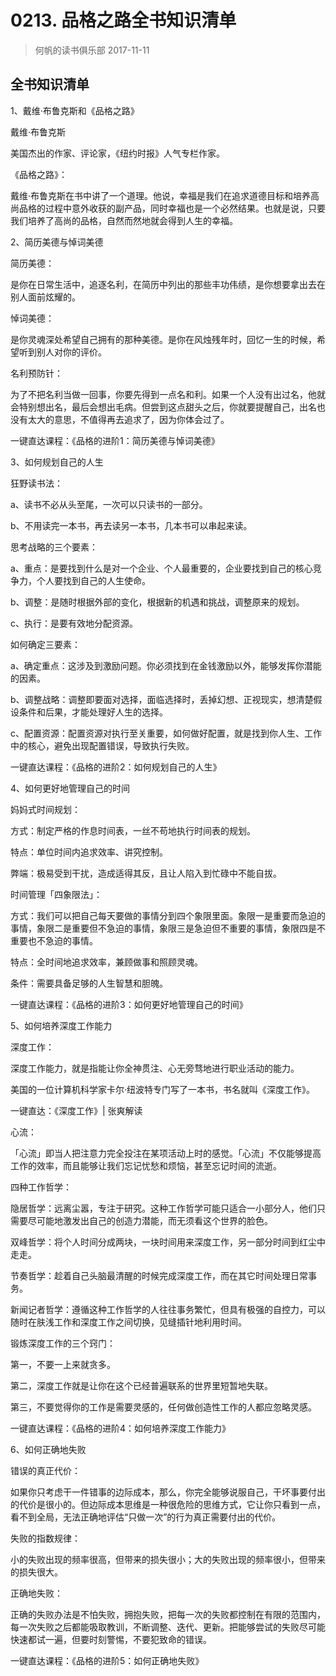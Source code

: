 # 0213. 品格之路全书知识清单
> 何帆的读书俱乐部
2017-11-11

## 全书知识清单
1、戴维·布鲁克斯和《品格之路》

戴维·布鲁克斯

美国杰出的作家、评论家，《纽约时报》人气专栏作家。

《品格之路》：

戴维·布鲁克斯在书中讲了一个道理。他说，幸福是我们在追求道德目标和培养高尚品格的过程中意外收获的副产品，同时幸福也是一个必然结果。也就是说，只要我们培养了高尚的品格，自然而然地就会得到人生的幸福。

2、简历美德与悼词美德

简历美德：

是你在日常生活中，追逐名利，在简历中列出的那些丰功伟绩，是你想要拿出去在别人面前炫耀的。

悼词美德：

是你灵魂深处希望自己拥有的那种美德。是你在风烛残年时，回忆一生的时候，希望听到别人对你的评价。

名利预防针：

为了不把名利当做一回事，你要先得到一点名和利。如果一个人没有出过名，他就会特别想出名，最后会想出毛病。但尝到这点甜头之后，你就要提醒自己，出名也没有太大的意思，不值得再去追求了，因为你体会过了。

一键直达课程：《品格的进阶1：简历美德与悼词美德》

3、如何规划自己的人生

狂野读书法：

a、读书不必从头至尾，一次可以只读书的一部分。

b、不用读完一本书，再去读另一本书，几本书可以串起来读。

思考战略的三个要素：

a、重点：是要找到什么是对一个企业、个人最重要的，企业要找到自己的核心竞争力，个人要找到自己的人生使命。

b、调整：是随时根据外部的变化，根据新的机遇和挑战，调整原来的规划。

c、执行：是要有效地分配资源。

如何确定三要素：

a、确定重点：这涉及到激励问题。你必须找到在金钱激励以外，能够发挥你潜能的因素。

b、调整战略：调整即要面对选择，面临选择时，丢掉幻想、正视现实，想清楚假设条件和后果，才能处理好人生的选择。

c、配置资源：配置资源对执行至关重要，如何做好配置，就是找到你人生、工作中的核心，避免出现配置错误，导致执行失败。

一键直达课程：《品格的进阶2：如何规划自己的人生》

4、如何更好地管理自己的时间

妈妈式时间规划：

方式：制定严格的作息时间表，一丝不苟地执行时间表的规划。

特点：单位时间内追求效率、讲究控制。

弊端：极易受到干扰，造成适得其反，且让人陷入到忙碌中不能自拔。

时间管理「四象限法」：

方式：我们可以把自己每天要做的事情分到四个象限里面。象限一是重要而急迫的事情，象限二是重要但不急迫的事情，象限三是急迫但不重要的事情，象限四是不重要也不急迫的事情。

特点：全时间地追求效率，兼顾做事和照顾灵魂。

条件：需要具备足够的人生智慧和胆魄。

一键直达课程：《品格的进阶3：如何更好地管理自己的时间》

5、如何培养深度工作能力

深度工作：

深度工作能力，就是指能让你全神贯注、心无旁骛地进行职业活动的能力。

美国的一位计算机科学家卡尔·纽波特专门写了一本书，书名就叫《深度工作》。

一键直达：《深度工作》| 张爽解读

心流：

「心流」即当人把注意力完全投注在某项活动上时的感觉。「心流」不仅能够提高工作的效率，而且能够让我们忘记忧愁和烦恼，甚至忘记时间的流逝。

四种工作哲学：

隐居哲学：远离尘嚣，专注于研究。这种工作哲学可能只适合一小部分人，他们只需要尽可能地激发出自己的创造力潜能，而无须看这个世界的脸色。

双峰哲学：将个人时间分成两块，一块时间用来深度工作，另一部分时间到红尘中走走。

节奏哲学：趁着自己头脑最清醒的时候完成深度工作，而在其它时间处理日常事务。

新闻记者哲学：遵循这种工作哲学的人往往事务繁忙，但具有极强的自控力，可以随时在肤浅工作和深度工作之间切换，见缝插针地利用时间。

锻炼深度工作的三个窍门：

第一，不要一上来就贪多。

第二，深度工作就是让你在这个已经普遍联系的世界里短暂地失联。

第三，不要觉得你的工作是需要灵感的，任何做创造性工作的人都应忽略灵感。

一键直达课程：《品格的进阶4：如何培养深度工作能力》

6、如何正确地失败

错误的真正代价：

如果你只考虑干一件错事的边际成本，那么，你完全能够说服自己，干坏事要付出的代价是很小的。但边际成本思维是一种很危险的思维方式，它让你只看到一点，看不到全局，无法正确地评估“只做一次”的行为真正需要付出的代价。

失败的指数规律：

小的失败出现的频率很高，但带来的损失很小；大的失败出现的频率很小，但带来的损失很大。

正确地失败：

正确的失败办法是不怕失败，拥抱失败，把每一次的失败都控制在有限的范围内，每一次失败之后都能吸取教训，不断调整、迭代、更新。把能够尝试的失败尽可能快速都试一遍，但要时刻警惕，不要犯致命的错误。

一键直达课程：《品格的进阶5：如何正确地失败》



